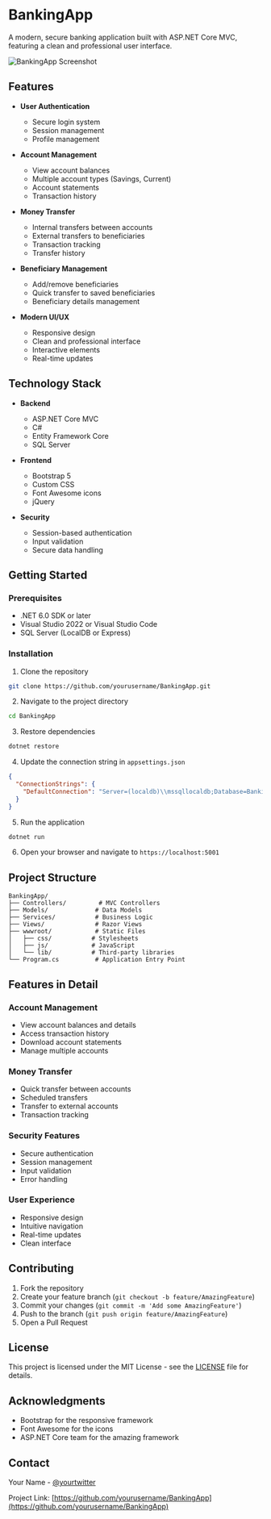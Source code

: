 # BankingApp

A modern, secure banking application built with ASP.NET Core MVC, featuring a clean and professional user interface.

![BankingApp Screenshot](screenshots/banking-app.png)

## Features

- **User Authentication**
  - Secure login system
  - Session management
  - Profile management

- **Account Management**
  - View account balances
  - Multiple account types (Savings, Current)
  - Account statements
  - Transaction history

- **Money Transfer**
  - Internal transfers between accounts
  - External transfers to beneficiaries
  - Transaction tracking
  - Transfer history

- **Beneficiary Management**
  - Add/remove beneficiaries
  - Quick transfer to saved beneficiaries
  - Beneficiary details management

- **Modern UI/UX**
  - Responsive design
  - Clean and professional interface
  - Interactive elements
  - Real-time updates

## Technology Stack

- **Backend**
  - ASP.NET Core MVC
  - C#
  - Entity Framework Core
  - SQL Server

- **Frontend**
  - Bootstrap 5
  - Custom CSS
  - Font Awesome icons
  - jQuery

- **Security**
  - Session-based authentication
  - Input validation
  - Secure data handling

## Getting Started

### Prerequisites

- .NET 6.0 SDK or later
- Visual Studio 2022 or Visual Studio Code
- SQL Server (LocalDB or Express)

### Installation

1. Clone the repository
```bash
git clone https://github.com/yourusername/BankingApp.git
```

2. Navigate to the project directory
```bash
cd BankingApp
```

3. Restore dependencies
```bash
dotnet restore
```

4. Update the connection string in `appsettings.json`
```json
{
  "ConnectionStrings": {
    "DefaultConnection": "Server=(localdb)\\mssqllocaldb;Database=BankingApp;Trusted_Connection=True;"
  }
}
```

5. Run the application
```bash
dotnet run
```

6. Open your browser and navigate to `https://localhost:5001`

## Project Structure

```
BankingApp/
├── Controllers/         # MVC Controllers
├── Models/             # Data Models
├── Services/           # Business Logic
├── Views/              # Razor Views
├── wwwroot/            # Static Files
│   ├── css/           # Stylesheets
│   ├── js/            # JavaScript
│   └── lib/           # Third-party libraries
└── Program.cs          # Application Entry Point
```

## Features in Detail

### Account Management
- View account balances and details
- Access transaction history
- Download account statements
- Manage multiple accounts

### Money Transfer
- Quick transfer between accounts
- Scheduled transfers
- Transfer to external accounts
- Transaction tracking

### Security Features
- Secure authentication
- Session management
- Input validation
- Error handling

### User Experience
- Responsive design
- Intuitive navigation
- Real-time updates
- Clean interface

## Contributing

1. Fork the repository
2. Create your feature branch (`git checkout -b feature/AmazingFeature`)
3. Commit your changes (`git commit -m 'Add some AmazingFeature'`)
4. Push to the branch (`git push origin feature/AmazingFeature`)
5. Open a Pull Request

## License

This project is licensed under the MIT License - see the [LICENSE](LICENSE) file for details.

## Acknowledgments

- Bootstrap for the responsive framework
- Font Awesome for the icons
- ASP.NET Core team for the amazing framework

## Contact

Your Name - [@yourtwitter](https://twitter.com/yourtwitter)

Project Link: [https://github.com/yourusername/BankingApp](https://github.com/yourusername/BankingApp) 
